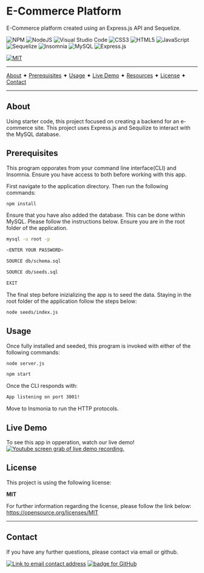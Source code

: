 # E-Commerce Platform
E-Commerce platform created using an Express.js API and Sequelize.

![NPM](https://img.shields.io/badge/NPM-%23000000.svg?style=for-the-badge&logo=npm&logoColor=white) ![NodeJS](https://img.shields.io/badge/node.js-6DA55F?style=for-the-badge&logo=node.js&logoColor=white) ![Visual Studio Code](https://img.shields.io/badge/Visual%20Studio%20Code-0078d7.svg?style=for-the-badge&logo=visual-studio-code&logoColor=white)   ![CSS3](https://img.shields.io/badge/css3-%231572B6.svg?style=for-the-badge&logo=css3&logoColor=white)  ![HTML5](https://img.shields.io/badge/html5-%23E34F26.svg?style=for-the-badge&logo=html5&logoColor=white)   ![JavaScript](https://img.shields.io/badge/javascript-%23323330.svg?style=for-the-badge&logo=javascript&logoColor=%23F7DF1E)   ![Sequelize](https://img.shields.io/badge/Sequelize-52B0E7?style=for-the-badge&logo=Sequelize&logoColor=white)   ![Insomnia](https://img.shields.io/badge/Insomnia-black?style=for-the-badge&logo=insomnia&logoColor=5849BE)   ![MySQL](https://img.shields.io/badge/mysql-%2300f.svg?style=for-the-badge&logo=mysql&logoColor=white)  ![Express.js](https://img.shields.io/badge/express.js-%23404d59.svg?style=for-the-badge&logo=express&logoColor=%2361DAFB)



[![MIT](https://img.shields.io/badge/License-MIT-yellow?style=for-the-badge)](https://opensource.org/licenses/MIT)

----------------------------------------------------------------

[About](#about)  ✦  [Prerequisites](#prerequisites)  ✦  [Usage](#usage)  ✦  [Live Demo](#live-demo)  ✦  [Resources](#resources)  ✦  [License](#license)  ✦  [Contact](#contact)


----------------------------------------------------------------

## About
Using starter code, this project focused on creating a backend for an e-commerce site. This project uses Express.js and Sequilize to interact with the MySQL database. 

## Prerequisites
This program opporates from your command line interface(CLI) and Insomnia. Ensure you have access to both before working with this app. 

First navigate to the application directory. Then run the following commands:

```bash
npm install
```
Ensure that you have also added the database. This can be done within MySQL. Please follow the instructions below. Ensure you are in the root folder of the application.

```bash
mysql -u root -p

<ENTER YOUR PASSWORD>

SOURCE db/schema.sql

SOURCE db/seeds.sql

EXIT
```

The final step before inizializing the app is to seed the data. Staying in the root folder of the application follow the steps below:

```bash
node seeds/index.js
```


## Usage
Once fully installed and seeded, this program is invoked with either of the following commands:
```bash
node server.js
```

```bash
npm start
```

Once the CLI responds with:

```bash
App listening on port 3001!
```

Move to Insmonia to run the HTTP protocols. 


## Live Demo
To see this app in opperation, watch our live demo!
[![Youtube screen grab of live demo recording.](./public/img/Employee-Tracker-livedemo%20screenshot.png)](https://youtu.be/DDGxIyzbAHE)


## License
This project is using the following license:

**MIT**

For further information regarding the license, please follow the link below:
 https://opensource.org/licenses/MIT

----------------------------------------------------------------

## Contact 
If you have any further questions, please contact via email or github.

<a href="mailto:caoimhejyoti@gmail.com"><img alt="Link to email contact address" src="https://img.shields.io/badge/email-D14836?style=for-the-badge" target="_blank" /></a>  <a href="https://github.com/caoimhejyoti"><img alt="badge for GitHub" src="https://img.shields.io/badge/github-%23121011.svg?style=for-the-badge&logo=github&logoColor=white" target="_blank" /></a>